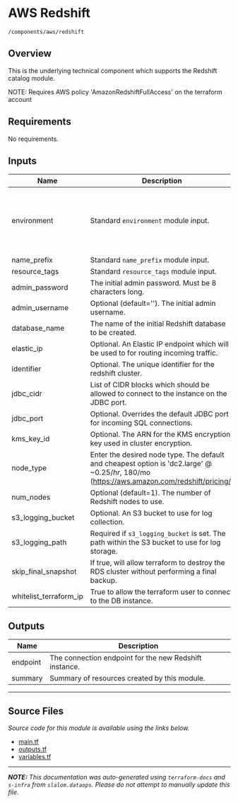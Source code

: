 
# AWS Redshift

`/components/aws/redshift`

## Overview


This is the underlying technical component which supports the Redshift catalog module.

NOTE: Requires AWS policy 'AmazonRedshiftFullAccess' on the terraform account

## Requirements

No requirements.

## Inputs

| Name | Description | Type | Default | Required |
|------|-------------|------|---------|:--------:|
| environment | Standard `environment` module input. | <pre>object({<br>    vpc_id          = string<br>    aws_region      = string<br>    public_subnets  = list(string)<br>    private_subnets = list(string)<br>  })</pre> | n/a | yes |
| name\_prefix | Standard `name_prefix` module input. | `string` | n/a | yes |
| resource\_tags | Standard `resource_tags` module input. | `map(string)` | n/a | yes |
| admin\_password | The initial admin password. Must be 8 characters long. | `string` | `null` | no |
| admin\_username | Optional (default=''). The initial admin username. | `string` | `"rsadmin"` | no |
| database\_name | The name of the initial Redshift database to be created. | `string` | `"redshift_db"` | no |
| elastic\_ip | Optional. An Elastic IP endpoint which will be used to for routing incoming traffic. | `string` | `null` | no |
| identifier | Optional. The unique identifier for the redshift cluster. | `string` | `null` | no |
| jdbc\_cidr | List of CIDR blocks which should be allowed to connect to the instance on the JDBC port. | `list(string)` | `[]` | no |
| jdbc\_port | Optional. Overrides the default JDBC port for incoming SQL connections. | `number` | `5439` | no |
| kms\_key\_id | Optional. The ARN for the KMS encryption key used in cluster encryption. | `string` | `null` | no |
| node\_type | Enter the desired node type. The default and cheapest option is 'dc2.large' @ ~$0.25/hr, ~$180/mo (https://aws.amazon.com/redshift/pricing/) | `string` | `"dc2.large"` | no |
| num\_nodes | Optional (default=1). The number of Redshift nodes to use. | `number` | `1` | no |
| s3\_logging\_bucket | Optional. An S3 bucket to use for log collection. | `string` | `null` | no |
| s3\_logging\_path | Required if `s3_logging_bucket` is set. The path within the S3 bucket to use for log storage. | `string` | `null` | no |
| skip\_final\_snapshot | If true, will allow terraform to destroy the RDS cluster without performing a final backup. | `bool` | `false` | no |
| whitelist\_terraform\_ip | True to allow the terraform user to connect to the DB instance. | `bool` | `true` | no |

## Outputs

| Name | Description |
|------|-------------|
| endpoint | The connection endpoint for the new Redshift instance. |
| summary | Summary of resources created by this module. |

---------------------

## Source Files

_Source code for this module is available using the links below._

* [main.tf](https://github.com/slalom-ggp/dataops-infra/tree/master//components/aws/redshift/main.tf)
* [outputs.tf](https://github.com/slalom-ggp/dataops-infra/tree/master//components/aws/redshift/outputs.tf)
* [variables.tf](https://github.com/slalom-ggp/dataops-infra/tree/master//components/aws/redshift/variables.tf)

---------------------

_**NOTE:** This documentation was auto-generated using
`terraform-docs` and `s-infra` from `slalom.dataops`.
Please do not attempt to manually update this file._
